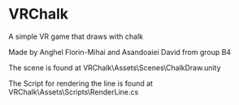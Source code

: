 # VRChalk
A simple VR game that draws with chalk

Made by Anghel Florin-Mihai and Asandoaiei David from group B4

The scene is found at VRChalk\Assets\Scenes\ChalkDraw.unity

The Script for rendering the line is found at VRChalk\Assets\Scripts\RenderLine.cs

